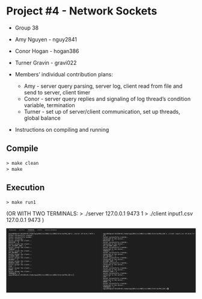 # Project #4 - Network Sockets
* Group 38
* Amy Nguyen - nguy2841
* Conor Hogan - hogan386
* Turner Gravin - gravi022

* Members’ individual contribution plans:
  * Amy - server query parsing, server log, client read from file and send to server, client timer
  * Conor - server query replies and signaling of log thread’s condition variable, termination
  * Turner - set up of server/client communication, set up threads, global balance

* Instructions on compiling and running

## Compile
	> make clean
	> make

## Execution
	> make run1

  (OR WITH TWO TERMINALS: 
    > ./server 127.0.0.1 9473 1
    > ./client input1.csv 127.0.0.1 9473
  )


![screenshot](terminal_PA4.png)



